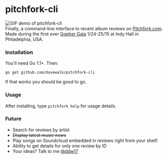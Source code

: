 # pitchfork-cli

![GIF demo of pitchfork-cli](https://github.com/davewalk/pitchfork-cli/blob/master/demo.gif)  
Finally, a command-line interface to recent album reviews on [Pitchfork.com](http://pitchfork.com). Made during the first ever [Gopher Gala](http://gophergala.com) 1/24-25/15 at Indy Hall in Philadelphia, USA.

### Installation
You'll need Go 1.1+. Then:  

    go get github.com/davewalk/pitchfork-cli

If that works you should be good to go.

### Usage

After installing, type `pitchfork help` for usage details.

### Future
* Search for reviews by artist
* ~~Display latest music news~~
* Play songs on Soundcloud embedded in reviews right from your shell!
* Ability to get details for only one review by ID
* Your ideas? Talk to me [@ddw17](http://twitter.com/ddw17)
